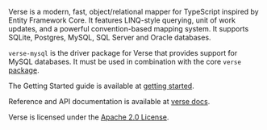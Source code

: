 Verse is a modern, fast, object/relational mapper for TypeScript inspired by Entity Framework Core. It features LINQ-style querying, unit of work updates, and a powerful convention-based mapping system. It supports SQLite, Postgres, MySQL, SQL Server and Oracle databases.

`verse-mysql` is the driver package for Verse that provides support for MySQL databases. It must be used in
combination with the core `verse` [package](https://www.npmjs.com/package/@operativa/verse).

The Getting Started guide is available at [getting started](https://verse.operativa.dev/docs/ref/Tutorials/getting-started).

Reference and API documentation is available at [verse docs](https://operativa-dev.github.io/verse).

Verse is licensed under the [Apache 2.0 License](https://www.apache.org/licenses/LICENSE-2.0).
